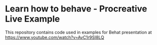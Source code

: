 Learn how to behave - Procreative Live Example
========================

This repository contains code used in examples for Behat presentation at https://www.youtube.com/watch?v=AvC1r9SI8LQ
